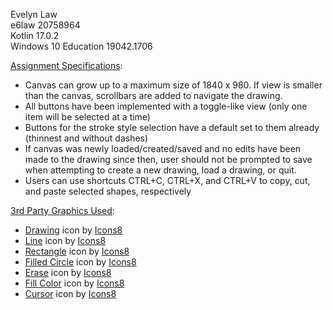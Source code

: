 Evelyn Law  
e6law 20758964  
Kotlin 17.0.2  
Windows 10 Education 19042.1706

<u>Assignment Specifications</u>:
* Canvas can grow up to a maximum size of 1840 x 980. If view is smaller than the canvas, scrollbars are added to navigate the drawing. 
* All buttons have been implemented with a toggle-like view (only one item will be selected at a time) 
* Buttons for the stroke style selection have a default set to them already (thinnest and without dashes)
* If canvas was newly loaded/created/saved and no edits have been made to the drawing since then, user should not be prompted to save when attempting to create a new drawing, load a drawing, or quit.
* Users can use shortcuts CTRL+C, CTRL+X, and CTRL+V to copy, cut, and paste selected shapes, respectively

<u>3rd Party Graphics Used</u>:
* <a target="_blank" href="https://icons8.com/icon/sAI7rrrH1R6b/drawing">Drawing</a> icon by <a target="_blank" href="https://icons8.com">Icons8</a>  
* <a target="_blank" href="https://icons8.com/icon/-ERR-M1lP9BB/line">Line</a> icon by <a target="_blank" href="https://icons8.com">Icons8</a>  
* <a target="_blank" href="https://icons8.com/icon/78609/rectangle">Rectangle</a> icon by <a target="_blank" href="https://icons8.com">Icons8</a>  
* <a target="_blank" href="https://icons8.com/icon/78599/filled-circle">Filled Circle</a> icon by <a target="_blank" href="https://icons8.com">Icons8</a>  
* <a target="_blank" href="https://icons8.com/icon/78647/erase">Erase</a> icon by <a target="_blank" href="https://icons8.com">Icons8</a>  
* <a target="_blank" href="https://icons8.com/icon/78740/fill-color">Fill Color</a> icon by <a target="_blank" href="https://icons8.com">Icons8</a>  
* <a target="_blank" href="https://icons8.com/icon/71212/cursor">Cursor</a> icon by <a target="_blank" href="https://icons8.com">Icons8</a>  
